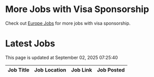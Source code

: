 # More Jobs with Visa Sponsorship

Check out [Europe Jobs](https://github.com/sureshparimi/europejobs#latest-jobs) for more jobs with visa sponsorship.

# Latest Jobs

This page is updated at September 02, 2025 07:25:40

| Job Title | Job Location | Job Link | Job Posted |
| --- | --- | --- | --- |
